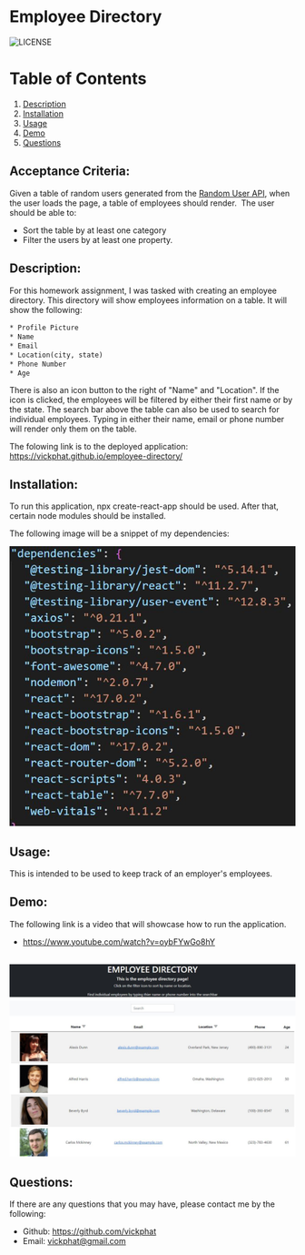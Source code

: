 # Employee Directory

![LICENSE](https://img.shields.io/badge/License-[MIT]-blue?style=for-the-badge&logo=appveyor.svg)

# Table of Contents 

1. [Description](#description)
2. [Installation](#installation)
3. [Usage](#usage)
4. [Demo](#demo)
5. [Questions](#questions)

## Acceptance Criteria:


Given a table of random users generated from the [Random User API](https://randomuser.me/), when the user loads the page, a table of employees should render. 
​
The user should be able to:
​
  * Sort the table by at least one category
​
  * Filter the users by at least one property.

## Description:

For this homework assignment, I was tasked with creating an employee directory. This directory will show employees information on a table. 
It will show the following:

    * Profile Picture
    * Name
    * Email
    * Location(city, state)
    * Phone Number
    * Age

There is also an icon button to the right of "Name" and "Location". If the icon is clicked, the employees will be filtered by either their first name or by the state. The search bar above the table can also be used to search for individual employees. Typing in either their name, email or phone number will render only them on the table. 

The folowing link is to the deployed application:
https://vickphat.github.io/employee-directory/


## Installation:

To run this application, npx create-react-app should be used. After that, certain node modules should be installed. 

The following image will be a snippet of my dependencies:

<img src= "./public/images/depenedencies.JPG">
        

## Usage:

This is intended to be used to keep track of an employer's employees. 

## Demo:
The following link is a video that will showcase how to run the application.

* https://www.youtube.com/watch?v=oybFYwGo8hY

<br>
<img src= "./public/images/employeeTable.JPG">

## Questions: 
If there are any questions that you may have, please contact me by the following:

* Github: https://github.com/vickphat
* Email: vickphat@gmail.com 
